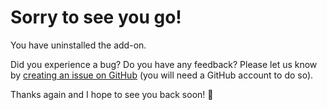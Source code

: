 # Sorry to see you go!
You have uninstalled the add-on.

Did you experience a bug? Do you have any feedback? Please let us know by [creating an issue on GitHub](https://github.com/helloyanis/live-stream-downloader-unleashed/issues) (you will need a GitHub account to do so).

Thanks again and I hope to see you back soon! 🚀
